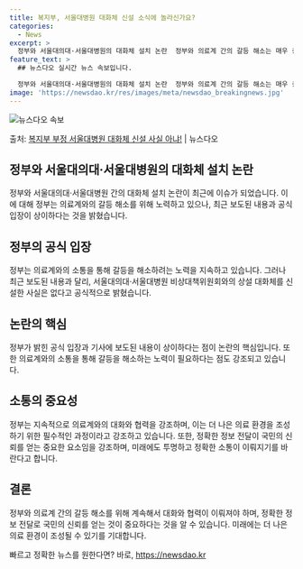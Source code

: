 ```yaml
---
title: 복지부, 서울대병원 대화체 신설 소식에 놀라신가요?
categories:
  - News
excerpt: >
  정부와 서울대의대·서울대병원의 대화체 설치 논란  정부와 의료계 간의 갈등 해소는 매우 중요한 사안입니다. …
feature_text: >
  ## 뉴스다오 실시간 뉴스 속보입니다.

  정부와 서울대의대·서울대병원의 대화체 설치 논란  정부와 의료계 간의 갈등 해소는 매우 중요한 사안입니다. …
image: 'https://newsdao.kr/res/images/meta/newsdao_breakingnews.jpg'
---
```


![뉴스다오 속보](https://newsdao.kr/res/images/meta/newsdao_breakingnews.jpg)

<p>출처: <a href="https://newsdao.kr/4211" rel="dofollow">복지부 부정 서울대병원 대화체 신설 사실 아냐!</a> | 뉴스다오</p>

## 정부와 서울대의대·서울대병원의 대화체 설치 논란

정부와 서울대의대·서울대병원 간의 대화체 설치 논란이 최근에 이슈가 되었습니다. 이에 대해 정부는 의료계와의 갈등 해소를 위해 노력하고 있으나, 최근 보도된 내용과 공식 입장이 상이하다는 것을 밝혔습니다.

## 정부의 공식 입장

정부는 의료계와의 소통을 통해 갈등을 해소하려는 노력을 지속하고 있습니다. 그러나 최근 보도된 내용과 달리, 서울대의대·서울대병원 비상대책위원회와의 상설 대화체를 신설한 사실은 없다고 공식적으로 밝혔습니다.

## 논란의 핵심

정부가 밝힌 공식 입장과 기사에 보도된 내용이 상이하다는 점이 논란의 핵심입니다. 또한 의료계와의 소통을 통해 갈등을 해소하는 노력이 필요하다는 점도 강조되고 있습니다.

## 소통의 중요성

정부는 지속적으로 의료계와의 대화와 협력을 강조하며, 이는 더 나은 의료 환경을 조성하기 위한 필수적인 과정이라고 강조하고 있습니다. 또한, 정확한 정보 전달이 국민의 신뢰를 얻는 중요한 요소임을 강조하며, 미래에도 투명하고 정확한 소통이 이뤄지기를 바란다고 합니다.

## 결론

정부와 의료계 간의 갈등 해소를 위해 계속해서 대화와 협력이 이뤄져야 하며, 정확한 정보 전달로 국민의 신뢰를 얻는 것이 중요하다는 것을 알 수 있습니다. 미래에는 더 나은 의료 환경이 조성될 수 있기를 기대합니다. 

빠르고 정확한 뉴스를 원한다면? 바로, <a href="https://newsdao.kr" rel="dofollow">https://newsdao.kr</a>


